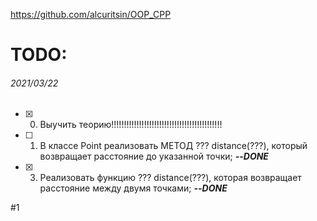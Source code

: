﻿https://github.com/alcuritsin/OOP_CPP
# TODO: #
###### 2021/03/22 ######
- [x] 0. Выучить теорию!!!!!!!!!!!!!!!!!!!!!!!!!!!!!!!!!!!!!!!!!!!!
- [ ] 1. В классе Point реализовать МЕТОД ??? distance(???), который возвращает расстояние до указанной точки; ***--DONE***
- [x] 3. Реализовать функцию ??? distance(???), которая возвращает расстояние между двумя точками; ***--DONE***

#1